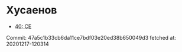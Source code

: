# Хусаенов
- [40: CE](40.md)

Commit: 47a5c1b33cb6da11ce7bdf03e20ed38b650049d3
 fetched at: 20201217-120314
